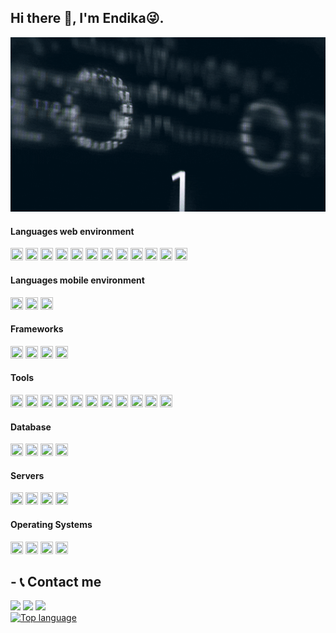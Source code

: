 

<!--
**Endibra90/Endibra90** is a ✨ _special_ ✨ repository because its `README.md` (this file) appears on your GitHub profile.
Here are some ideas to get you started:

- 🔭 I’m currently working on ...
- 🌱 I’m currently learning ... <img height="20" width="20" src="https://cdn.jsdelivr.net/npm/simple-icons@v4/icons/jupyter.svg" /> with <img height="20" width="20" src="https://cdn.jsdelivr.net/npm/simple-icons@v4/icons/python.svg" /> 
- 👯 I’m looking to collaborate on ...
- 🤔 I’m looking for help with ...
- 💬 Ask me about ...
- 📫 How to reach me: ...
- 😄 Pronouns: ...
- ⚡ Fun fact: ...
-->
<!--[informatica](giphy.gif)-->
## Hi there 👋, I'm Endika😜.
<p align="center"><img src="giphy.gif" width="600"/></p>

#### Languages web environment


<img height="20" width="20" src="https://cdn.jsdelivr.net/npm/simple-icons@v4/icons/javascript.svg" />   <img height="20" width="20" src="https://cdn.jsdelivr.net/npm/simple-icons@v4/icons/jinja.svg" />   <img height="20" width="20" src="https://cdn.jsdelivr.net/npm/simple-icons@v4/icons/html5.svg" />   <img height="20" width="20" src="https://cdn.jsdelivr.net/npm/simple-icons@v4/icons/node-dot-js.svg" />   <img height="20" width="20" src="https://cdn.jsdelivr.net/npm/simple-icons@v4/icons/css3.svg" />   <img height="20" width="20" src="https://cdn.jsdelivr.net/npm/simple-icons@v4/icons/jquery.svg" />   <img height="20" width="20" src="https://cdn.jsdelivr.net/npm/simple-icons@v4/icons/python.svg" />   <img height="20" width="20" src="https://cdn.jsdelivr.net/npm/simple-icons@v4/icons/java.svg" />   <img height="20" width="20" src="https://cdn.jsdelivr.net/npm/simple-icons@v4/icons/php.svg" />   <img height="20" width="20" src="https://cdn.jsdelivr.net/npm/simple-icons@v4/icons/dot-net.svg" /> 
<img height="20" width="20" src="https://cdn.jsdelivr.net/npm/simple-icons@v4/icons/typescript.svg" /> <img height="20" width="20" src="https://cdn.jsdelivr.net/npm/simple-icons@v4/icons/scss.svg" />


#### Languages mobile environment
<img height="20" width="20" src="https://cdn.jsdelivr.net/npm/simple-icons@v4/icons/dart.svg" />   <img height="20" width="20" src="https://cdn.jsdelivr.net/npm/simple-icons@v4/icons/flutter.svg" /> <img height="20" width="20" src="https://cdn.jsdelivr.net/npm/simple-icons@v4/icons/react.svg" />

#### Frameworks


<img height="20" width="20" src="https://cdn.jsdelivr.net/npm/simple-icons@v4/icons/angular.svg" />   <img height="20" width="20" src="https://cdn.jsdelivr.net/npm/simple-icons@v4/icons/laravel.svg" />   <img height="20" width="20" src="https://cdn.jsdelivr.net/npm/simple-icons@v4/icons/spring.svg" /> <img height="20" width="20" src="https://cdn.jsdelivr.net/npm/simple-icons@v4/icons/react.svg" />


#### Tools
<img height="20" width="20" src="https://cdn.jsdelivr.net/npm/simple-icons@v4/icons/yarn.svg" />   <img height="20" width="20" src="https://cdn.jsdelivr.net/npm/simple-icons@v4/icons/npm.svg" />   <img height="20" width="20" src="https://cdn.jsdelivr.net/npm/simple-icons@v4/icons/wordpress.svg" />    <img height="20" width="20" src="https://cdn.jsdelivr.net/npm/simple-icons@v4/icons/webpack.svg" />   <img height="20" width="20" src="https://cdn.jsdelivr.net/npm/simple-icons@v4/icons/visualstudiocode.svg" />   <img height="20" width="20" src="https://cdn.jsdelivr.net/npm/simple-icons@v4/icons/visualstudio.svg" />   <img height="20" width="20" src="https://cdn.jsdelivr.net/npm/simple-icons@v4/icons/babel.svg" />   <img height="20" width="20" src="https://cdn.jsdelivr.net/npm/simple-icons@v4/icons/intellijidea.svg" />   <img height="20" width="20" src="https://cdn.jsdelivr.net/npm/simple-icons@v4/icons/mapbox.svg" />   <img height="20" width="20" src="https://cdn.jsdelivr.net/npm/simple-icons@v4/icons/postman.svg" />   <img height="20" width="20" src="https://cdn.jsdelivr.net/npm/simple-icons@v4/icons/androidstudio.svg" />          

#### Database
<img height="20" width="20" src="https://cdn.jsdelivr.net/npm/simple-icons@v4/icons/mongodb.svg" />  <img height="20" width="20" src="https://cdn.jsdelivr.net/npm/simple-icons@v4/icons/mysql.svg" />   <img height="20" width="20" src="https://cdn.jsdelivr.net/npm/simple-icons@v4/icons/postgresql.svg" />   <img height="20" width="20" src="https://cdn.jsdelivr.net/npm/simple-icons@v4/icons/microsoftaccess.svg" />


#### Servers
<img height="20" width="20" src="https://cdn.jsdelivr.net/npm/simple-icons@v4/icons/nginx.svg" />   <img height="20" width="20" src="https://cdn.jsdelivr.net/npm/simple-icons@v4/icons/apache.svg" />   <img height="20" width="20" src="https://cdn.jsdelivr.net/npm/simple-icons@v4/icons/docker.svg" />   <img height="20" width="20" src="https://cdn.jsdelivr.net/npm/simple-icons@v4/icons/flask.svg" />

#### Operating Systems
<img height="20" width="20" src="https://cdn.jsdelivr.net/npm/simple-icons@v4/icons/windows.svg" />   <img height="20" width="20" src="https://cdn.jsdelivr.net/npm/simple-icons@v4/icons/linux.svg" />   <img height="20" width="20" src="https://cdn.jsdelivr.net/npm/simple-icons@v4/icons/ubuntu.svg" />   <img height="20" width="20" src="https://cdn.jsdelivr.net/npm/simple-icons@v4/icons/linuxmint.svg" />

## - 📞 Contact me 

![](https://img.shields.io/badge/Endibra90-informational?style=flat&logo=Instagram&logoColor=white&color=CA2160)  ![](https://img.shields.io/badge/Endikahs13-informational?style=flat&logo=Twitter&logoColor=white&color=36A2EE)  ![](https://img.shields.io/badge/endika.ph99@gmail.com-informational?style=flat&logo=Gmail&logoColor=white&color=F14336)
<br>
[![Top language](https://github-readme-stats.vercel.app/api/top-langs/?username=Endibra90&layout=compact&langs_count=20&card_width=800%)](https://github.com/anuraghazra/github-readme-stats)

 
